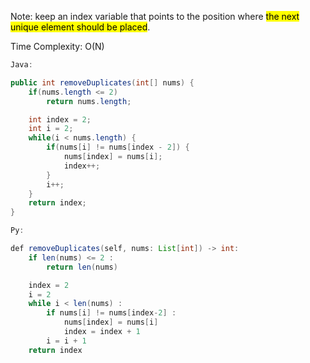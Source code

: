 
Note: keep an index variable that points to the position where <mark>the next unique element should be placed</mark>.

Time Complexity: O(N)

```java
Java:

public int removeDuplicates(int[] nums) {
    if(nums.length <= 2)
        return nums.length;

    int index = 2;
    int i = 2;
    while(i < nums.length) {
        if(nums[i] != nums[index - 2]) {
            nums[index] = nums[i];
            index++;
        }
        i++;
    }
    return index;
}

Py:

def removeDuplicates(self, nums: List[int]) -> int:
    if len(nums) <= 2 :
        return len(nums)

    index = 2
    i = 2
    while i < len(nums) :
        if nums[i] != nums[index-2] :
            nums[index] = nums[i]
            index = index + 1
        i = i + 1
    return index
```